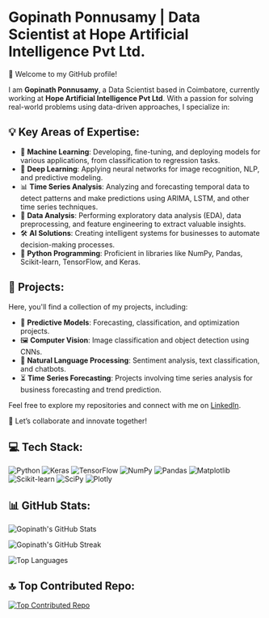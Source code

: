 # Gopinath Ponnusamy | Data Scientist at Hope Artificial Intelligence Pvt Ltd.

👋 Welcome to my GitHub profile!

I am **Gopinath Ponnusamy**, a Data Scientist based in Coimbatore, currently working at **Hope Artificial Intelligence Pvt Ltd**. With a passion for solving real-world problems using data-driven approaches, I specialize in:

## 💡 Key Areas of Expertise:

- 🧠 **Machine Learning**: Developing, fine-tuning, and deploying models for various applications, from classification to regression tasks.
- 🤖 **Deep Learning**: Applying neural networks for image recognition, NLP, and predictive modeling.
- 📊 **Time Series Analysis**: Analyzing and forecasting temporal data to detect patterns and make predictions using ARIMA, LSTM, and other time series techniques.
- 🧮 **Data Analysis**: Performing exploratory data analysis (EDA), data preprocessing, and feature engineering to extract valuable insights.
- 🛠️ **AI Solutions**: Creating intelligent systems for businesses to automate decision-making processes.
- 🐍 **Python Programming**: Proficient in libraries like NumPy, Pandas, Scikit-learn, TensorFlow, and Keras.

## 🚀 Projects:

Here, you'll find a collection of my projects, including:

- 🔮 **Predictive Models**: Forecasting, classification, and optimization projects.
- 🖼️ **Computer Vision**: Image classification and object detection using CNNs.
- 💬 **Natural Language Processing**: Sentiment analysis, text classification, and chatbots.
- ⏳ **Time Series Forecasting**: Projects involving time series analysis for business forecasting and trend prediction.

Feel free to explore my repositories and connect with me on [LinkedIn](https://www.linkedin.com/in/gopinath-ponnusamy-g77492/).

💼 Let’s collaborate and innovate together!

## 💻 Tech Stack:

![Python](https://img.shields.io/badge/Python-3776AB?style=for-the-badge&logo=python&logoColor=white)
![Keras](https://img.shields.io/badge/Keras-D00000?style=for-the-badge&logo=keras&logoColor=white)
![TensorFlow](https://img.shields.io/badge/TensorFlow-FF6F00?style=for-the-badge&logo=tensorflow&logoColor=white)
![NumPy](https://img.shields.io/badge/Numpy-013243?style=for-the-badge&logo=numpy&logoColor=white)
![Pandas](https://img.shields.io/badge/Pandas-150458?style=for-the-badge&logo=pandas&logoColor=white)
![Matplotlib](https://img.shields.io/badge/Matplotlib-0769AD?style=for-the-badge&logo=matplotlib&logoColor=white)
![Scikit-learn](https://img.shields.io/badge/Scikit--learn-F7931E?style=for-the-badge&logo=scikit-learn&logoColor=white)
![SciPy](https://img.shields.io/badge/SciPy-8CAAE6?style=for-the-badge&logo=scipy&logoColor=white)
![Plotly](https://img.shields.io/badge/Plotly-239120?style=for-the-badge&logo=plotly&logoColor=white)

## 📊 GitHub Stats:

![Gopinath's GitHub Stats](https://github-readme-stats.vercel.app/api?username=YOUR_USERNAME&show_icons=true&theme=radical)

![Gopinath's GitHub Streak](https://github-readme-streak-stats.herokuapp.com/?user=YOUR_USERNAME&theme=radical)

![Top Languages](https://github-readme-stats.vercel.app/api/top-langs/?username=YOUR_USERNAME&layout=compact&theme=radical)

## 🔝 Top Contributed Repo:

[![Top Contributed Repo](https://github-readme-stats.vercel.app/api/pin/?username=YOUR_USERNAME&repo=YOUR_REPO&theme=radical)](https://github.com/YOUR_USERNAME/YOUR_REPO)

